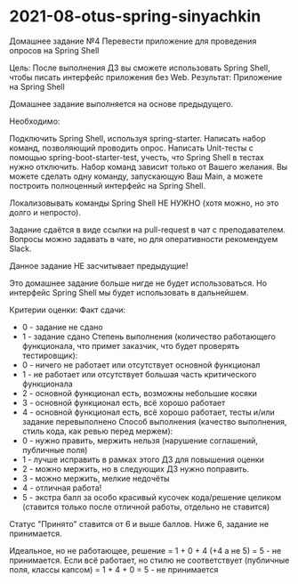 # 2021-08-otus-spring-sinyachkin

Домашнее задание №4
Перевести приложение для проведения опросов на Spring Shell

Цель: После выполнения ДЗ вы сможете использовать Spring Shell, чтобы писать интерфейс приложения без Web.
Результат: Приложение на Spring Shell

Домашнее задание выполняется на основе предыдущего.

Необходимо:

Подключить Spring Shell, используя spring-starter.
Написать набор команд, позволяющий проводить опрос.
Написать Unit-тесты с помощью spring-boot-starter-test, учесть, что Spring Shell в тестах нужно отключить.
Набор команд зависит только от Вашего желания. Вы можете сделать одну команду, запускающую Ваш Main, а можете построить полноценный интерфейс на Spring Shell.

Локализовывать команды Spring Shell НЕ НУЖНО (хотя можно, но это долго и непросто).

Задание сдаётся в виде ссылки на pull-request в чат с преподавателем.
Вопросы можно задавать в чате, но для оперативности рекомендуем Slack.

Данное задание НЕ засчитывает предыдущие!

Это домашнее задание больше нигде не будет использоваться. Но интерфейс Spring Shell мы будет использовать в дальнейшем.

Критерии оценки:
Факт сдачи:
 - 0 - задание не сдано
 - 1 - задание сдано
Степень выполнения (количество работающего функционала, что примет заказчик, что будет проверять тестировщик):
 - 0 - ничего не работает или отсутствует основной функционал
 - 1 - не работает или отсутствует большая часть критического функционала
 - 2 - основной функционал есть, возможны небольшие косяки
 - 3 - основной функционал есть, всё хорошо работает
 - 4 - основной функционал есть, всё хорошо работает, тесты и/или задание перевыполнено
Способ выполнения (качество выполнения, стиль кода, как ревью перед мержем):
 - 0 - нужно править, мержить нельзя (нарушение соглашений, публичные поля)
 - 1 - лучше исправить в рамках этого ДЗ для повышения оценки
 - 2 - можно мержить, но в следующих ДЗ нужно поправить.
 - 3 - можно мержить, мелкие недочёты
 - 4 - отличная работа!
 - 5 - экстра балл за особо красивый кусочек кода/решение целиком (ставится только после отличной работы, отдельно не ставится)

Статус "Принято" ставится от 6 и выше баллов.
Ниже 6, задание не принимается.

Идеальное, но не работающее, решение = 1 + 0 + 4 (+4 а не 5) = 5 - не принимается.
Если всё работает, но стилю не соответствует (публичные поля, классы капсом) = 1 + 4 + 0 = 5 - не принимается
